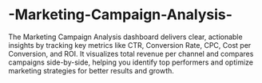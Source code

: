 # -Marketing-Campaign-Analysis-
 The Marketing Campaign Analysis dashboard delivers clear, actionable insights by tracking key metrics like CTR, Conversion Rate, CPC, Cost per Conversion, and ROI. It visualizes total revenue per channel and compares campaigns side-by-side, helping you identify top performers and optimize marketing strategies for better results and growth.
